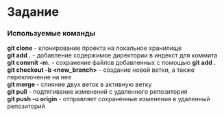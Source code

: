 # Задание

### Используемые команды

**git clone** - клонирование проекта на локальное хранилище <br />
**git add .** - добавление содержимое директории в индекст для коммита <br />
**git commit -m.** - сохранение файлов добавленных с помощью **git add .**<br />
**git checkout -b <new_branch>** - создание новой ветки, а также переключение на нее<br />
**git merge <branch>** - слияние двух веток в активную ветку<br />
**git pull** - подтягивание изменений с удаленного репозитория<br />
**git push -u origin <branch>** - отправляет сохраненные изменения в удаленный репозиторий<br />